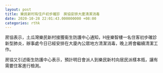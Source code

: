 ```yaml
---
layout: post
title: 樂民新村有住戶初步確診　房協安排大廈清潔消毒
date: 2020-10-28 22:01:43.000000000 +08:00
categories: rthk
---
```


房協表示，土瓜灣樂民新村接獲衞生防護中心通知，H座樂智樓一名住客初步確診新型肺炎，辦事處今日已經安排在大廈內公眾地方清潔消毒，晚上將會繼續清潔工作。

房協又引述衞生防護中心表示，預計明日會派人到樂民新村向居民派樣本瓶，讓有需要住客進行檢測。
